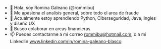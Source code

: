 - 👋 Hola, soy Romina Galeano (@rommibu)
- 👀 Me apasiona el analisis general, sobre todo el area de fraude
- 🌱 Actualmente estoy aprendiendo Python, Ciberseguridad, Java, Ingles y diseño UX
- 💞️ Busco colaborar en areas financieras
- 📫 Puedes contactarme a mi correo rommibu@hotmail.com, o a mi Linkedlin www.linkedin.com/in/romina-galeano-blasco

<!---

--->

